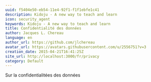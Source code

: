 ```yaml
---
uuid: f5404e50-eb54-11e4-92f1-f1f1ebfe1c41
description: Kidoju - A new way to teach and learn
icon: security_agent
keywords: Kidoju - A new way to teach and learn
title: Confidentialité des données
author: Jacques L. Chereau
language: en
author_url: https://github.com/jlchereau
avatar_url: https://avatars.githubusercontent.com/u/2556751?v=3
creation_date: 2015-04-21T16:41:25Z
site_url: http://localhost:3000/fr/privacy
category: Default
---
```

Sur la confidentialitées des données
